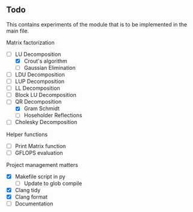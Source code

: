 ## Todo

This contains experiments of the module that is to be implemented in the main file.

Matrix factorization

- [ ] LU Decomposition
  - [x] Crout's algorithm
  - [ ] Gaussian Elimination
- [ ] LDU Decomposition
- [ ] LUP Decomposition
- [ ] LL Decomposition
- [ ] Block LU Decomposition
- [ ] QR Decomposition
  - [x] Gram Schmidt
  - [ ] Hoseholder Reflections
- [ ] Cholesky Decomposition

Helper functions

- [ ] Print Matrix function
- [ ] GFLOPS evaluation

Project management matters

- [x] Makefile script in py
  - [ ] Update to glob compile
- [x] Clang tidy
- [x] Clang format
- [ ] Documentation
